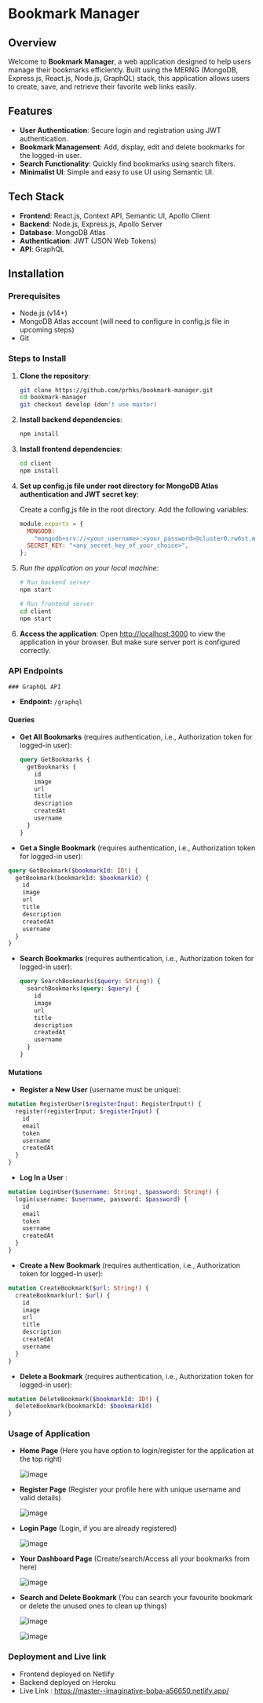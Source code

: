 # Bookmark Manager

## Overview

Welcome to **Bookmark Manager**, a web application designed to help users manage their bookmarks efficiently. Built using the MERNG (MongoDB, Express.js, React.js, Node.js, GraphQL) stack, this application allows users to create, save, and retrieve their favorite web links easily.

## Features

- **User Authentication**: Secure login and registration using JWT authentication.
- **Bookmark Management**: Add, display, edit and delete bookmarks for the logged-in user.
- **Search Functionality**: Quickly find bookmarks using search filters.
- **Minimalist UI**: Simple and easy to use UI using Semantic UI.

## Tech Stack

- **Frontend**: React.js, Context API, Semantic UI, Apollo Client
- **Backend**: Node.js, Express.js, Apollo Server
- **Database**: MongoDB Atlas
- **Authentication**: JWT (JSON Web Tokens)
- **API**: GraphQL

## Installation

### Prerequisites

- Node.js (v14+)
- MongoDB Atlas account (will need to configure in config.js file in upcoming steps)
- Git

### Steps to Install

1. **Clone the repository**:
   ```bash
   git clone https://github.com/prhks/bookmark-manager.git
   cd bookmark-manager
   git checkout develop (don't use master)
   ```
2. **Install backend dependencies**:
   ```bash
   npm install
   ```
3. **Install frontend dependencies**:
   ```bash
   cd client
   npm install
   ```
4. **Set up config.js file under root directory for MongoDB Atlas authentication and JWT secret key**:

   Create a config,js file in the root directory.
   Add the following variables:

   ```javascript
   module.exports = {
     MONGODB:
       "mongodb+srv://<your_username>:<your_password>@cluster0.rw6st.mongodb.net/<mongodb_database_name>?retryWrites=true",
     SECRET_KEY: "<any_secret_key_of_your_choice>",
   };
   ```

5. _Run the application on your local machine_:

   ```bash
   # Run backend server
   npm start

   # Run frontend server
   cd client
   npm start
   ```

6. **Access the application**:
   Open [http://localhost:3000](http://localhost:3000) to view the application in your browser. But make sure server port is configured correctly.

### API Endpoints

    ### GraphQL API

- **Endpoint:** `/graphql`

#### Queries

- **Get All Bookmarks** (requires authentication, i.e., Authorization token for logged-in user):

  ```graphql
  query GetBookmarks {
    getBookmarks {
      id
      image
      url
      title
      description
      createdAt
      username
    }
  }
  ```
 - **Get a Single Bookmark** (requires authentication, i.e., Authorization token for logged-in user):

  ```graphql
  query GetBookmark($bookmarkId: ID!) {
    getBookmark(bookmarkId: $bookmarkId) {
      id
      image
      url
      title
      description
      createdAt
      username
    }
  }
  ```
- **Search Bookmarks** (requires authentication, i.e., Authorization token for logged-in user):

  ```graphql
  query SearchBookmarks($query: String!) {
    searchBookmarks(query: $query) {
      id
      image
      url
      title
      description
      createdAt
      username
    }
  }
  ```
#### Mutations

  - **Register a New User** (username must be unique):

  ```graphql
  mutation RegisterUser($registerInput: RegisterInput!) {
    register(registerInput: $registerInput) {
      id
      email
      token
      username
      createdAt
    }
  }
  ```
  - **Log In a User** :

  ```graphql
  mutation LoginUser($username: String!, $password: String!) {
    login(username: $username, password: $password) {
      id
      email
      token
      username
      createdAt
    }
  }
  ```
  - **Create a New Bookmark** (requires authentication, i.e., Authorization token for logged-in user):

  ```graphql
  mutation CreateBookmark($url: String!) {
    createBookmark(url: $url) {
      id
      image
      url
      title
      description
      createdAt
      username
    }
  }
  ```
  - **Delete a Bookmark** (requires authentication, i.e., Authorization token for logged-in user):

  ```graphql
  mutation DeleteBookmark($bookmarkId: ID!) {
    deleteBookmark(bookmarkId: $bookmarkId)
  }
  ``` 

   

### Usage of Application

- **Home Page** (Here you have option to login/register for the application at the top right)

    ![image](https://github.com/user-attachments/assets/6fd96a5c-a81e-4de5-9bd4-298cc2773334)

- **Register Page** (Register your profile here with unique username and valid details)

    ![image](https://github.com/user-attachments/assets/be5b717a-efd6-44ef-9693-0a0aa16caf10)

- **Login Page** (Login, if you are already registered)

    ![image](https://github.com/user-attachments/assets/e7c9003f-dc04-4ec9-9f43-a8412cc31a19)

- **Your Dashboard Page** (Create/search/Access all your bookmarks from here)

   ![image](https://github.com/user-attachments/assets/2a3b8c95-3d13-4574-b592-97f785d9b6dd)

 - **Search and Delete Bookmark** (You can search your favourite bookmark or delete the unused ones to clean up things)

    ![image](https://github.com/user-attachments/assets/56f65681-22b6-4228-8032-7aa1de3d71d7)

   ![image](https://github.com/user-attachments/assets/f2235c1c-c68e-4ad7-b85c-b2edc19cdd09)


### Deployment and Live link

  - Frontend deployed on Netlify
  - Backend deployed on Heroku
  - Live Link : https://master--imaginative-boba-a56650.netlify.app/






